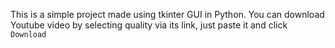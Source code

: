 This is a simple project made using tkinter GUI in Python. You can download Youtube video by selecting quality via its link, just paste it and click ```Download```
